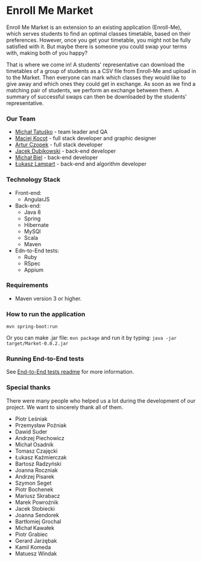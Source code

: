 # Enroll Me Market

Enroll Me Market is an extension to an existing application (Enroll-Me), which serves students to find an optimal classes timetable, based on their preferences.
However, once you get your timetable, you might not be fully satisfied with it. 
But maybe there is someone you could swap your terms with, making both of you happy?

That is where we come in! A students' representative can download the timetables of a group of students as a CSV file from Enroll-Me and upload in to the Market. Then everyone can mark which classes they would like to give away and which ones they could get in exchange.
As soon as we find a matching pair of students, we perform an exchange between them. 
A summary of successful swaps can then be downloaded by the students' representative.

### Our Team
* [Michał Tatuśko](https://pl.linkedin.com/in/michaltatusko) - team leader and QA
* [Maciej Kocot](https://pl.linkedin.com/in/maciej-kocot) - full stack developer and graphic designer
* [Artur Czopek](https://pl.linkedin.com/in/artur-czopek-27aa05109) - full stack developer
* [Jacek Dubikowski](https://pl.linkedin.com/in/jacek-dubikowski-38598194) - back-end developer
* [Michał Biel](https://pl.linkedin.com/in/michał-biel-52568b150) - back-end developer
* [Łukasz Lampart](https://pl.linkedin.com/in/łukasz-lampart-123b9810b) - back-end and algorithm developer

### Technology Stack
* Front-end:
	* AngularJS
* Back-end:
	* Java 8
	* Spring
	* Hibernate
	* MySQl
	* Scala
	* Maven
* Edn-to-End tests:
	* Ruby
	* RSpec
	* Appium
	
### Requirements
* Maven version 3 or higher.

### How to run the application

```mvn spring-boot:run```

Or you can make .jar file: ```mvn package``` and run it by typing: ```java -jar target/Market-0.0.2.jar```

### Running End-to-End tests
See [End-to-End tests readme](/src/test/ruby/readme.md) for more information.

### Special thanks
There were many people who helped us a lot during the development of our project. We want to sincerely thank all of them.
* Piotr Leśniak
* Przemysław Poźniak
* Dawid Suder
* Andrzej Piechowicz
* Michał Osadnik
* Tomasz Czajęcki
* Łukasz Kaźmierczak
* Bartosz Radzyński
* Joanna Roczniak
* Andrzej Pisarek
* Szymon Seget
* Piotr Bochenek
* Mariusz Skrabacz
* Marek Powroźnik
* Jacek Stobiecki
* Joanna Sendorek
* Bartłomiej Grochal
* Michał Kawałek
* Piotr Grabiec
* Gerard Jarzębak
* Kamil Komeda
* Matuesz Windak
